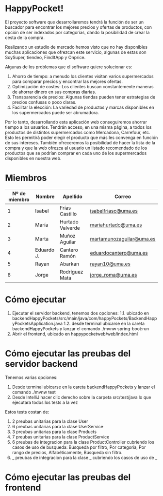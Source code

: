 # HappyPocket!
El proyecto software que desarrollaremos tendrá la función de ser un buscador para encontrar los mejores precios y ofertas de productos, con opción de ser indexados por categorías, dando la posibilidad de crear la cesta de la compra. 

Realizando un estudio de mercado hemos visto que no hay disponibles muchas aplicaciones que ofrezcan este servicio, algunas de estas son SoySuper, tiendeo, FindItApp y Onprice.

Algunas de los problemas que el software quiere solucionar es: 
1. Ahorro de tiempo: a menudo los clientes visitan varios supermercados para comparar precios y encontrar las mejores ofertas. 
2. Optimización de costes: Los clientes buscan constantemente maneras de ahorrar dinero en sus compras diarias.
3. Transparencia de precios: Algunas tiendas pueden tener estrategias de precios confusas o poco claras. 
4. Facilitar la elección: La variedad de productos y marcas disponibles en los supermercados puede ser abrumadora. 

Por lo tanto, desarrollando esta aplicación web conseguiremos ahorrar tiempo a los usuarios. Tendrán acceso, en una misma página, a todos los productos de distintos supermercados como Mercadona, Carrefour, etc. Esto les permitirá poder elegir el producto que más les convenga en función de sus intereses. También ofreceremos la posibilidad de hacer la lista de la compra y que la web ofrezca al usuario un listado recomendado de los productos que se podrían comprar en cada uno de los supermercados disponibles en nuestra web.

# Miembros
|Nº de miembro| Nombre | Apellido | Correo|
|--|--|--|--|
| 1 | Isabel | Frías Castillo | isabelfriasc@uma.es |
| 2| María | Hurtado Valverde | mariahurtado@uma.es |
| 3| Marta | Muñoz Aguilar | martamunozaguilar@uma.es |
| 4| Eduardo J. | Cantero Ramón | eduardocantero@uma.es |
| 5| Rayan | Abarkan | rayan10@uma.es |
| 6| Jorge | Rodríguez Mata | jorge_roma@uma.es |

# Cómo ejecutar
1. Ejecutar el servidor backend, tenemos dos opciones:
    1.1. ubicado en backendHappyPockets/src/main/java/com/happyPockets/BackendHappyPocketsApplication.java
    1.2. desde terminal ubicarse en la careta backendHappyPockets y lanzar el comando ./mvnw spring-boot:run
2. Abrir el frontend, ubicado en happypocketweb/web/index.html

# Cómo ejecutar las preubas del servidor backend
Tenemos varias opciones:
1. Desde terminal ubicarse en la careta backendHappyPockets y lanzar el comando ./mvnw test
2. Desde IntelliJ hacer clic derecho sobre la carpeta src/test/java lo que ejecutara todos los tests a la vez

Estos tests costan de:
1. 2 preubas unitarias para la clase User
2. 6 preubas unitarias para la clase UserService
3. 3 preubas unitarias para la clase Products
4. 7 preubas unitarias para la clase ProductService
5. 6 preubas de integracion para la clase ProductController cubriendo los casos de uso de busqueda: Búsqueda por filtro, Por categoría, Por rango de precios, Alfabéticamente, Búsqueda sin filtro.
6. _ preubas de integracion para la clase _ cubriendo los casos de uso de _

# Cómo ejecutar las preubas del frontend

